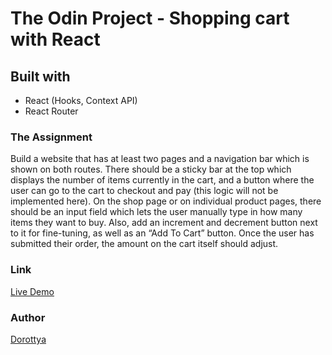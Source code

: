 # The Odin Project - Shopping cart with React

## Built with

- React (Hooks, Context API)
- React Router

### The Assignment

Build a website that has at least two pages and a navigation bar which is shown on both routes. There should be a sticky bar at the top which displays the number of items currently in the cart, and a button where the user can go to the cart to checkout and pay (this logic will not be implemented here). On the shop page or on individual product pages, there should be an input field which lets the user manually type in how many items they want to buy. Also, add an increment and decrement button next to it for fine-tuning, as well as an “Add To Cart” button. Once the user has submitted their order, the amount on the cart itself should adjust.

### Link

[Live Demo](https://extraordinary-sorbet-bdd2e1.netlify.app/)

### Author

[Dorottya](https://github.com/DorottyaB)
